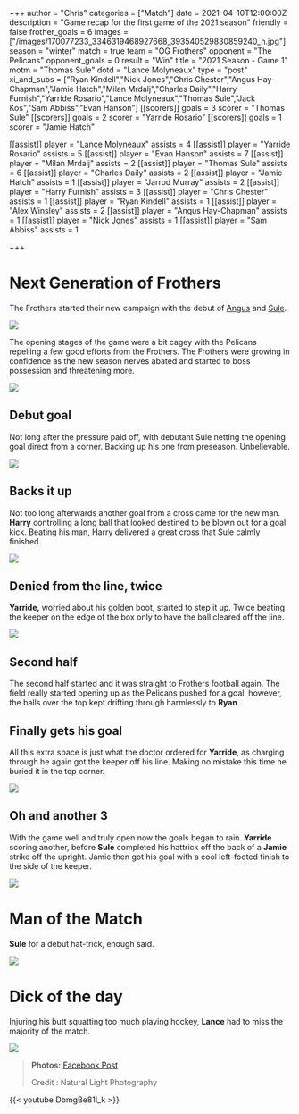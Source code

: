 +++
author = "Chris"
categories = ["Match"]
date = 2021-04-10T12:00:00Z
description = "Game recap for the first game of the 2021 season"
friendly = false
frother_goals = 6
images = ["/images/170077233_3346319468927668_393540529830859240_n.jpg"]
season = "winter"
match = true
team = "OG Frothers"
opponent = "The Pelicans"
opponent_goals = 0
result = "Win"
title = "2021 Season - Game 1"
motm = "Thomas Sule"
dotd = "Lance Molyneaux"
type = "post"
xi_and_subs = ["Ryan Kindell","Nick Jones","Chris Chester","Angus Hay-Chapman","Jamie Hatch","Milan Mrdalj","Charles Daily","Harry Furnish","Yarride Rosario","Lance Molyneaux","Thomas Sule","Jack Kos","Sam Abbiss","Evan Hanson"]
[[scorers]]
goals = 3
scorer = "Thomas Sule"
[[scorers]]
goals = 2
scorer = "Yarride Rosario"
[[scorers]]
goals = 1
scorer = "Jamie Hatch"

[[assist]]
player = "Lance Molyneaux"
assists = 4
[[assist]]
player = "Yarride Rosario"
assists = 5
[[assist]]
player = "Evan Hanson"
assists = 7
[[assist]]
player = "Milan Mrdalj"
assists = 2
[[assist]]
player = "Thomas Sule"
assists = 6
[[assist]]
player = "Charles Daily"
assists = 2
[[assist]]
player = "Jamie Hatch"
assists = 1
[[assist]]
player = "Jarrod Murray"
assists = 2
[[assist]]
player = "Harry Furnish"
assists = 3
[[assist]]
player = "Chris Chester"
assists = 1
[[assist]]
player = "Ryan Kindell"
assists = 1
[[assist]]
player = "Alex Winsley"
assists = 2
[[assist]]
player = "Angus Hay-Chapman"
assists = 1
[[assist]]
player = "Nick Jones"
assists = 1
[[assist]]
player = "Sam Abbiss"
assists = 1

+++
# Next Generation of Frothers

The Frothers started their new campaign with the debut of [Angus](/squad-members/angus-hay-chapman/) and [Sule](/squad-members/thomas-sule/).

![](/images/168898791_3346319445594337_3652744537790515798_n.jpg)

The opening stages of the game were a bit cagey with the Pelicans repelling a few good efforts from the Frothers. The Frothers were growing in confidence as the new season nerves abated and started to boss possession and threatening more.

![](/images/170245482_3346319955594286_2903634343249589739_n.jpg)

## Debut goal

Not long after the pressure paid off, with debutant Sule netting the opening goal direct from a corner. Backing up his one from preseason. Unbelievable.

![](/images/169177967_3346318892261059_959014071746329477_n.jpg)

## Backs it up

Not too long afterwards another goal from a cross came for the new man. **Harry** controlling a long ball that looked destined to be blown out for a goal kick. Beating his man, Harry delivered a great cross that Sule calmly finished.

![](/images/169621017_3346319025594379_5946292661204077797_n.jpg)

## Denied from the line, twice

**Yarride,** worried about his golden boot, started to step it up. Twice beating the keeper on the edge of the box only to have the ball cleared off the line.

![](/images/169935594_3346318758927739_633639018038267009_n.jpg)

## Second half

The second half started and it was straight to Frothers football again. The field really started opening up as the Pelicans pushed for a goal, however, the balls over the top kept drifting through harmlessly to **Ryan**.

## Finally gets his goal

All this extra space is just what the doctor ordered for **Yarride**, as charging through he again got the keeper off his line. Making no mistake this time he buried it in the top corner.

![](/images/170446391_3346318435594438_4028163361066867435_n.jpg)

## Oh and another 3

With the game well and truly open now the goals began to rain. **Yarride** scoring another, before **Sule** completed his hattrick off the back of a **Jamie** strike off the upright. Jamie then got his goal with a cool left-footed finish to the side of the keeper.

![](/images/169085959_3346319855594296_1210177897700306669_n.jpg)

# Man of the Match

**Sule** for a debut hat-trick, enough said.

![](/images/171107314_3346319488927666_4228156447681559071_n.jpg)

# Dick of the day

Injuring his butt squatting too much playing hockey, **Lance** had to miss the majority of the match.

![](/images/img_33502.JPG)

> **Photos:** [Facebook Post](https://www.facebook.com/media/set/?set=a.3346320032260945&type=3)
>
> Credit : Natural Light Photography

{{< youtube DbmgBe81l_k >}}

